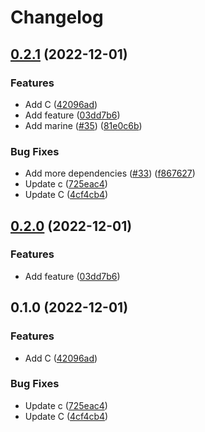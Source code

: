 # Changelog

## [0.2.1](https://github.com/fluencelabs/release-flow-demo/compare/release-flow-demo-c-v0.2.0...release-flow-demo-c-v0.2.1) (2022-12-01)


### Features

* Add C ([42096ad](https://github.com/fluencelabs/release-flow-demo/commit/42096ad81ea2ded2f50c7ebfe8434c743dc6375b))
* Add feature ([03dd7b6](https://github.com/fluencelabs/release-flow-demo/commit/03dd7b69c594595fdfcb22716e874f3a57258fe9))
* Add marine ([#35](https://github.com/fluencelabs/release-flow-demo/issues/35)) ([81e0c6b](https://github.com/fluencelabs/release-flow-demo/commit/81e0c6b516205e346950556716a099e3d56c3e4d))


### Bug Fixes

* Add more dependencies ([#33](https://github.com/fluencelabs/release-flow-demo/issues/33)) ([f867627](https://github.com/fluencelabs/release-flow-demo/commit/f867627c3fa6787da764d602369b79cf8796383f))
* Update c ([725eac4](https://github.com/fluencelabs/release-flow-demo/commit/725eac48b4539fc51dfe2a27a53f5b78cc3df016))
* Update C ([4cf4cb4](https://github.com/fluencelabs/release-flow-demo/commit/4cf4cb44a2127eb4dde8aea408b4aa9c870f6376))

## [0.2.0](https://github.com/fluencelabs/release-flow-demo/compare/release-flow-demo-c-v0.1.0...release-flow-demo-c-v0.2.0) (2022-12-01)


### Features

* Add feature ([03dd7b6](https://github.com/fluencelabs/release-flow-demo/commit/03dd7b69c594595fdfcb22716e874f3a57258fe9))

## 0.1.0 (2022-12-01)


### Features

* Add C ([42096ad](https://github.com/fluencelabs/release-flow-demo/commit/42096ad81ea2ded2f50c7ebfe8434c743dc6375b))


### Bug Fixes

* Update c ([725eac4](https://github.com/fluencelabs/release-flow-demo/commit/725eac48b4539fc51dfe2a27a53f5b78cc3df016))
* Update C ([4cf4cb4](https://github.com/fluencelabs/release-flow-demo/commit/4cf4cb44a2127eb4dde8aea408b4aa9c870f6376))
